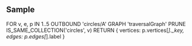 ## Sample

FOR v, e, p IN 1..5 OUTBOUND 'circles/A' GRAPH 'traversalGraph'
    PRUNE IS_SAME_COLLECTION('circles', v)
    RETURN { vertices: p.vertices[*]._key, edges: p.edges[*].label }